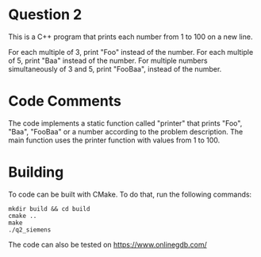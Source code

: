 # Question 2

This is a C++ program that prints each number from 1 to 100 on a new line.

For each multiple of 3, print "Foo" instead of the number.
For each multiple of 5, print "Baa" instead of the number.
For multiple numbers simultaneously of 3 and 5, print "FooBaa", instead of the number.

# Code Comments

The code implements a static function called "printer" that prints "Foo", "Baa", "FooBaa" or a number according to the problem description.
The main function uses the printer function with values from 1 to 100.

# Building


To code can be built with CMake. To do that, run the following commands:

```
mkdir build && cd build
cmake ..
make
./q2_siemens
```

The code can also be tested on https://www.onlinegdb.com/
